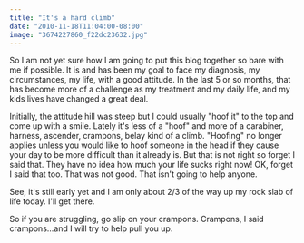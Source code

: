 ```yaml
---
title: "It's a hard climb"
date: "2010-11-18T11:04:00-08:00"
image: "3674227860_f22dc23632.jpg"
---
```


So I am not yet sure how I am going to put this blog together so bare with me if possible. 
It is and has been my goal to face my diagnosis, my circumstances, my life, with a good attitude. In the last 5 or so months, that has become more of a challenge as my treatment and my daily life, and my kids lives have changed a great deal. 

Initially, the attitude hill was steep but I could usually "hoof it" to the top and come up with a smile. Lately it's less of a "hoof" and more of a carabiner, harness, ascender, crampons, belay kind of a climb. "Hoofing" no longer applies unless you would like to hoof someone in the head if they cause your day to be more difficult than it already is. But that is not right so forget I said that. They have no idea how much your life sucks right now! OK, forget I said that too. That was not good. That isn't going to help anyone. 

See, it's still early yet and I am only about 2/3 of the way up my rock slab of life today. I'll get there. 

So if you are struggling, go slip on your crampons. Crampons, I said crampons...and I will try to help pull you up.